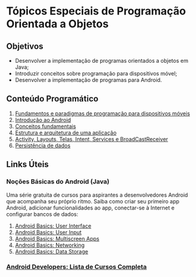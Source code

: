 # Tópicos Especiais de Programação Orientada a Objetos

## Objetivos

+ Desenvolver a implementação de programas orientados a objetos em Java;
+ Introduzir conceitos sobre programação para dispositivos móvel;
+ Desenvolver a implementação de programas para Android.

## Conteúdo Programático

1. [Fundamentos e paradigmas de programação para dispositivos móveis]()
1. [Introdução ao Android](https://bit.ly/327SQQe)
1. [Conceitos fundamentais]()
1. [Estrutura e arquitetura de uma aplicação]()
1. [Activity, Layouts, Telas, Intent, Services e BroadCastReceiver]()
1. [Persistência de dados]()

## Links Úteis

### Noções Básicas do Android (Java)

Uma série gratuita de cursos para aspirantes a desenvolvedores Android que acompanha seu próprio ritmo. Saiba como criar seu primeiro app Android, adicionar funcionalidades ao app, conectar-se à Internet e configurar bancos de dados:

1. [Android Basics: User Interface](https://www.udacity.com/course/android-basics-user-interface--ud834)
2. [Android Basics: User Input](https://www.udacity.com/course/android-basics-user-input--ud836)
3. [Android Basics: Multiscreen Apps](https://www.udacity.com/course/android-basics-multiscreen-apps--ud839)
4. [Android Basics: Networking](https://www.udacity.com/course/android-basics-networking--ud843)
5. [Android Basics: Data Storage](https://www.udacity.com/course/android-basics-data-storage--ud845)

### [Android Developers: Lista de Cursos Completa](https://developer.android.com/courses)
